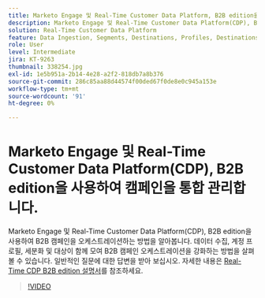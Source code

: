 ```yaml
---
title: Marketo Engage 및 Real-Time Customer Data Platform, B2B edition을 사용하여 캠페인 오케스트레이션
description: Marketo Engage 및 Real-Time Customer Data Platform(CDP), B2B edition을 사용하여 캠페인을 오케스트레이션하는 방법을 알아봅니다.
solution: Real-Time Customer Data Platform
feature: Data Ingestion, Segments, Destinations, Profiles, Destinations
role: User
level: Intermediate
jira: KT-9263
thumbnail: 338254.jpg
exl-id: 1e5b951a-2b14-4e28-a2f2-818db7a8b376
source-git-commit: 286c85aa88d44574f00ded67f0de8e0c945a153e
workflow-type: tm+mt
source-wordcount: '91'
ht-degree: 0%

---
```


# Marketo Engage 및 Real-Time Customer Data Platform(CDP), B2B edition을 사용하여 캠페인을 통합 관리합니다.

Marketo Engage 및 Real-Time Customer Data Platform(CDP), B2B edition을 사용하여 B2B 캠페인을 오케스트레이션하는 방법을 알아봅니다. 데이터 수집, 계정 프로필, 세분화 및 대상이 함께 모여 B2B 캠페인 오케스트레이션을 강화하는 방법을 살펴볼 수 있습니다. 일반적인 질문에 대한 답변을 받아 보십시오. 자세한 내용은 [Real-Time CDP B2B edition 설명서](https://experienceleague.adobe.com/docs/experience-platform/rtcdp/b2b-overview.html?lang=ko)를 참조하세요.

>[!VIDEO](https://video.tv.adobe.com/v/338254?learn=on&enablevpops)
